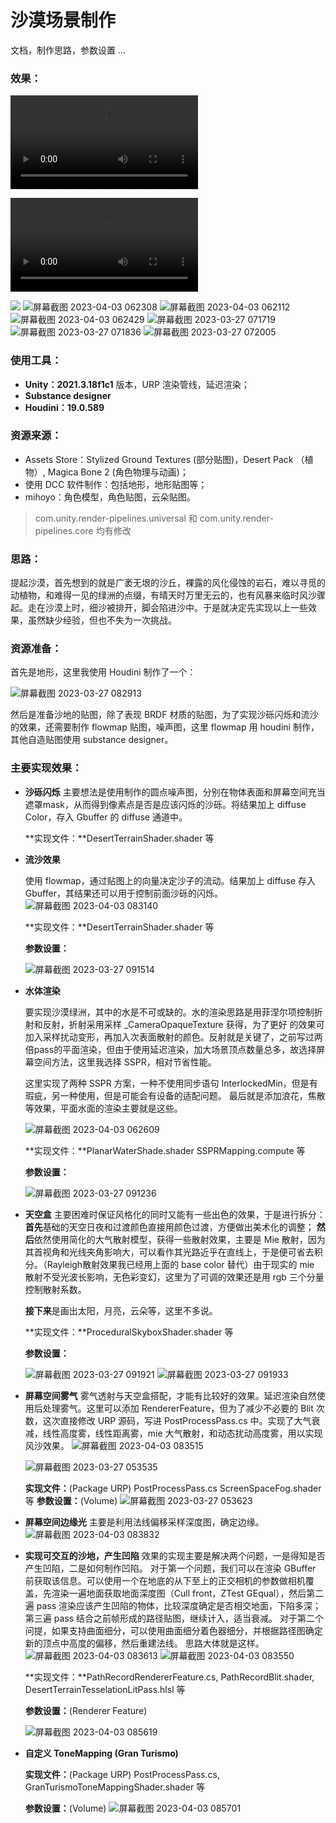 # 沙漠场景制作

文档，制作思路，参数设置 ...

### 效果：

<video src="./README_assets/video.mp4"></video>

<video src="https://github.com/ChillyHub/Unity_Desert_Scene_Demo/README_assets/video.mp4"></video>

<img src="README_assets/屏幕截图 2023-04-03 062609.png" />

<img src="./README_assets/屏幕截图 2023-04-03 062308.png" alt="屏幕截图 2023-04-03 062308" />

<img src="./README_assets/屏幕截图 2023-04-03 062112.png" alt="屏幕截图 2023-04-03 062112" />

<img src="./README_assets/屏幕截图 2023-04-03 062429.png" alt="屏幕截图 2023-04-03 062429" />

<img src="./README_assets/屏幕截图 2023-03-27 071719.png" alt="屏幕截图 2023-03-27 071719" />

<img src="./README_assets/屏幕截图 2023-03-27 071836.png" alt="屏幕截图 2023-03-27 071836" />

<img src="./README_assets/屏幕截图 2023-03-27 072005.png" alt="屏幕截图 2023-03-27 072005" />



### 使用工具：

- **Unity：2021.3.18f1c1** 版本，URP 渲染管线，延迟渲染；
- **Substance designer** 
- **Houdini：19.0.589**

### 资源来源：

- Assets Store：Stylized Ground Textures (部分贴图)，Desert Pack （植物）,
                            Magica Bone 2 (角色物理与动画)；
- 使用 DCC 软件制作：包括地形，地形贴图等；
- mihoyo：角色模型，角色贴图，云朵贴图。

> com.unity.render-pipelines.universal 和 com.unity.render-pipelines.core 均有修改

### 思路：

提起沙漠，首先想到的就是广袤无垠的沙丘，裸露的风化侵蚀的岩石，难以寻觅的动植物，和难得一见的绿洲的点缀，有晴天时万里无云的，也有风暴来临时风沙骤起。走在沙漠上时，细沙被排开，脚会陷进沙中。于是就决定先实现以上一些效果，虽然缺少经验，但也不失为一次挑战。

### 资源准备：

首先是地形，这里我使用 Houdini 制作了一个：

<img src="./README_assets/屏幕截图 2023-03-27 082913.png" alt="屏幕截图 2023-03-27 082913" />

然后是准备沙地的贴图，除了表现 BRDF 材质的贴图，为了实现沙砾闪烁和流沙的效果，还需要制作 flowmap 贴图，噪声图，这里  flowmap 用 houdini 制作，其他自造贴图使用 substance designer。



### 主要实现效果：

- **沙砾闪烁**
  主要想法是使用制作的圆点噪声图，分别在物体表面和屏幕空间充当遮罩mask，从而得到像素点是否是应该闪烁的沙砾。将结果加上 diffuse Color，存入 Gbuffer 的 diffuse 通道中。
  
  **实现文件：**DesertTerrainShader.shader 等
  
- **流沙效果**
  
  使用 flowmap，通过贴图上的向量决定沙子的流动。结果加上 diffuse 存入 Gbuffer，其结果还可以用于控制前面沙砾的闪烁。
  <img src="./README_assets/屏幕截图 2023-04-03 083140.png" alt="屏幕截图 2023-04-03 083140" />
  
  **实现文件：**DesertTerrainShader.shader 等
  
  **参数设置：**

  <img src="./README_assets/屏幕截图 2023-03-27 091514.png" alt="屏幕截图 2023-03-27 091514" />

  
  
- **水体渲染**
  
  要实现沙漠绿洲，其中的水是不可或缺的。水的渲染思路是用菲涅尔项控制折射和反射，折射采用采样 _CameraOpaqueTexture 获得，为了更好 的效果可加入采样扰动变形，再加入次表面散射的颜色。反射就是关键了，之前写过两倍pass的平面渲染，但由于使用延迟渲染，加大场景顶点数量总多，故选择屏幕空间方法，这里我选择 SSPR，相对节省性能。
  
  
  这里实现了两种 SSPR 方案，一种不使用同步语句 InterlockedMin，但是有瑕疵，另一种使用，但是可能会有设备的适配问题。
  最后就是添加浪花，焦散等效果，平面水面的渲染主要就是这些。
  
  <img src="./README_assets/屏幕截图 2023-04-03 062609-1680482030920-9.png" alt="屏幕截图 2023-04-03 062609" />
  
  **实现文件：**PlanarWaterShade.shader  SSPRMapping.compute  等
  
  
  **参数设置：**
  
  <img src="./README_assets/屏幕截图 2023-03-27 091236.png" alt="屏幕截图 2023-03-27 091236" />
  
  
  
- **天空盒**
  主要困难时保证风格化的同时又能有一些出色的效果，于是进行拆分：
  **首先**基础的天空日夜和过渡颜色直接用颜色过渡，方便做出美术化的调整；
  **然后**依然使用简化的大气散射模型，获得一些散射效果，主要是 Mie 散射，因为其首视角和光线夹角影响大，可以看作其光路近乎在直线上，于是便可省去积分。（Rayleigh散射效果我已经用上面的 base color 替代）由于现实的 mie 散射不受光波长影响，无色彩变幻，这里为了可调的效果还是用 rgb 三个分量控制散射系数。
  
  **接下来**是画出太阳，月亮，云朵等，这里不多说。
  
  **实现文件：**ProceduralSkyboxShader.shader  等
  
  **参数设置：**
  
  <img src="./README_assets/屏幕截图 2023-03-27 091921.png" alt="屏幕截图 2023-03-27 091921" />
  
  <img src="./README_assets/屏幕截图 2023-03-27 091933.png" alt="屏幕截图 2023-03-27 091933" />
  
- **屏幕空间雾气**
  雾气透射与天空盒搭配，才能有比较好的效果。延迟渲染自然使用后处理雾气。这里可以添加 RendererFeature，但为了减少不必要的 Blit 次数，这次直接修改 URP 源码，写进 PostProcessPass.cs 中。实现了大气衰减，线性高度雾，线性距离雾，mie 大气散射，和动态扰动高度雾，用以实现风沙效果。
  <img src="./README_assets/屏幕截图 2023-04-03 083515.png" alt="屏幕截图 2023-04-03 083515" />
  
  <img src="./README_assets/屏幕截图 2023-03-27 053535.png" alt="屏幕截图 2023-03-27 053535" />
  
  **实现文件：**(Package URP) PostProcessPass.cs ScreenSpaceFog.shader 等
  **参数设置：**(Volume)
  <img src="./README_assets/屏幕截图 2023-03-27 053623.png" alt="屏幕截图 2023-03-27 053623" />
  
- **屏幕空间边缘光**
  主要是利用法线偏移采样深度图，确定边缘。
  <img src="./README_assets/屏幕截图 2023-04-03 083832.png" alt="屏幕截图 2023-04-03 083832" />
  
- **实现可交互的沙地，产生凹陷**
  效果的实现主要是解决两个问题，一是得知是否产生凹陷，二是如何制作凹陷。
  对于第一个问题，我们可以在渲染 GBuffer 前获取该信息。可以使用一个在地底的从下至上的正交相机的参数做相机覆盖，先渲染一遍地面获取地面深度图（Cull front，ZTest GEqual），然后第二遍 pass 渲染应该产生凹陷的物体，比较深度确定是否相交地面，下陷多深；第三遍 pass 结合之前帧形成的路径贴图，继续计入，适当衰减。
  对于第二个问提，如果支持曲面细分，可以使用曲面细分着色器细分，并根据路径图确定新的顶点中高度的偏移，然后重建法线。
  思路大体就是这样。
  <img src="./README_assets/屏幕截图 2023-04-03 083613.png" alt="屏幕截图 2023-04-03 083613" />
  <img src="./README_assets/屏幕截图 2023-04-03 083550.png" alt="屏幕截图 2023-04-03 083550" />
  
  **实现文件：**PathRecordRendererFeature.cs,  PathRecordBlit.shader, DesertTerrainTesselationLitPass.hlsl 等
  
  **参数设置：**(Renderer Feature)
  
  <img src="./README_assets/屏幕截图 2023-04-03 085619.png" alt="屏幕截图 2023-04-03 085619" />
  
- **自定义 ToneMapping (Gran Turismo)**
  
  **实现文件：**(Package URP) 
  PostProcessPass.cs, GranTurismoToneMappingShader.shader 等
  
  **参数设置：**(Volume)
  <img src="./README_assets/屏幕截图 2023-04-03 085701.png" alt="屏幕截图 2023-04-03 085701" />

